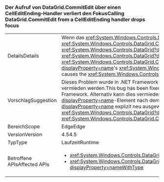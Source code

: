 ### <a name="calling-datagridcommitedit-from-a-celleditending-handler-drops-focus"></a><span data-ttu-id="8ab17-101">Der Aufruf von DataGrid.CommitEdit über einen CellEditEnding-Handler verliert den Fokus</span><span class="sxs-lookup"><span data-stu-id="8ab17-101">Calling DataGrid.CommitEdit from a CellEditEnding handler drops focus</span></span>

|   |   |
|---|---|
|<span data-ttu-id="8ab17-102">Details</span><span class="sxs-lookup"><span data-stu-id="8ab17-102">Details</span></span>|<span data-ttu-id="8ab17-103">Wenn das <xref:System.Windows.Controls.DataGrid.CommitEdit>-Element von einem der <xref:System.Windows.Controls.DataGrid.CellEditEnding?displayProperty=name>-Ereignishandler von <xref:System.Windows.Controls.DataGrid?displayProperty=name> aufgerufen, verliert <xref:System.Windows.Controls.DataGrid?displayProperty=name> den Fokus.</span><span class="sxs-lookup"><span data-stu-id="8ab17-103">Calling <xref:System.Windows.Controls.DataGrid.CommitEdit> from one of the <xref:System.Windows.Controls.DataGrid?displayProperty=name>'s <xref:System.Windows.Controls.DataGrid.CellEditEnding?displayProperty=name> event handlers causes the <xref:System.Windows.Controls.DataGrid?displayProperty=name> to lose focus.</span></span>|
|<span data-ttu-id="8ab17-104">Vorschlag</span><span class="sxs-lookup"><span data-stu-id="8ab17-104">Suggestion</span></span>|<span data-ttu-id="8ab17-105">Dieses Problem wurde in .NET Framework 4.5.2 behoben, daher kann es durch ein Upgrade von .NET Framework vermieden werden.</span><span class="sxs-lookup"><span data-stu-id="8ab17-105">This bug has been fixed in the .NET Framework 4.5.2, so it can be avoided by upgrading the .NET Framework.</span></span> <span data-ttu-id="8ab17-106">Alternativ kann dies vermieden werden, indem das <xref:System.Windows.Controls.DataGrid?displayProperty=name>-Element nach dem Aufruf von <xref:System.Windows.Controls.DataGrid.CommitEdit?displayProperty=name> explizit neu ausgewählt wird.</span><span class="sxs-lookup"><span data-stu-id="8ab17-106">Alternatively, it can be avoided by explicitly re-selecting the <xref:System.Windows.Controls.DataGrid?displayProperty=name> after calling <xref:System.Windows.Controls.DataGrid.CommitEdit?displayProperty=name>.</span></span>|
|<span data-ttu-id="8ab17-107">Bereich</span><span class="sxs-lookup"><span data-stu-id="8ab17-107">Scope</span></span>|<span data-ttu-id="8ab17-108">Edge</span><span class="sxs-lookup"><span data-stu-id="8ab17-108">Edge</span></span>|
|<span data-ttu-id="8ab17-109">Version</span><span class="sxs-lookup"><span data-stu-id="8ab17-109">Version</span></span>|<span data-ttu-id="8ab17-110">4.5</span><span class="sxs-lookup"><span data-stu-id="8ab17-110">4.5</span></span>|
|<span data-ttu-id="8ab17-111">Typ</span><span class="sxs-lookup"><span data-stu-id="8ab17-111">Type</span></span>|<span data-ttu-id="8ab17-112">Laufzeit</span><span class="sxs-lookup"><span data-stu-id="8ab17-112">Runtime</span></span>|
|<span data-ttu-id="8ab17-113">Betroffene APIs</span><span class="sxs-lookup"><span data-stu-id="8ab17-113">Affected APIs</span></span>|<ul><li><xref:System.Windows.Controls.DataGrid.CommitEdit?displayProperty=nameWithType></li><li><xref:System.Windows.Controls.DataGrid.CommitEdit(System.Windows.Controls.DataGridEditingUnit,System.Boolean)?displayProperty=nameWithType></li></ul>|

